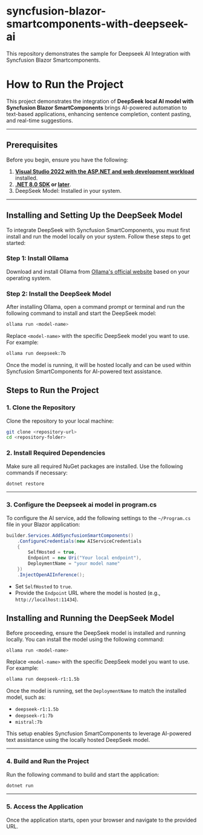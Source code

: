 # syncfusion-blazor-smartcomponents-with-deepseek-ai
This repository demonstrates the sample for Deepseek AI Integration with Syncfusion Blazor Smartcomponents.

# How to Run the Project

This project demonstrates the integration of **DeepSeek local AI model with Syncfusion Blazor SmartComponents** brings AI-powered automation to text-based applications, enhancing sentence completion, content pasting, and real-time suggestions. 

---
## Prerequisites

Before you begin, ensure you have the following:

1. [**Visual Studio 2022 with the ASP.NET and web development workload**](https://visualstudio.microsoft.com/vs/) installed.
2. **[.NET 8.0 SDK](https://dotnet.microsoft.com/en-us/download/dotnet/8.0) or [later](https://dotnet.microsoft.com/en-us/download)**.
3. DeepSeek Model: Installed in your system.
---

## Installing and Setting Up the DeepSeek Model  

To integrate DeepSeek with Syncfusion SmartComponents, you must first install and run the model locally on your system. Follow these steps to get started:  

### Step 1: Install Ollama  
Download and install Ollama from [Ollama's official website](https://ollama.com) based on your operating system.  

### Step 2: Install the DeepSeek Model  
After installing Ollama, open a command prompt or terminal and run the following command to install and start the DeepSeek model:  

```sh
ollama run <model-name>
```

Replace `<model-name>` with the specific DeepSeek model you want to use. For example:  

```sh
ollama run deepseek:7b
```

Once the model is running, it will be hosted locally and can be used within Syncfusion SmartComponents for AI-powered text assistance.  

## Steps to Run the Project

### 1. Clone the Repository
Clone the repository to your local machine:
```bash
git clone <repository-url>
cd <repository-folder>
```

### 2. Install Required Dependencies
Make sure all required NuGet packages are installed. Use the following commands if necessary:
```bash
dotnet restore
```

---

### 3. Configure the Deepseek ai model in program.cs

To configure the AI service, add the following settings to the `~/Program.cs` file in your Blazor application:  

```csharp
builder.Services.AddSyncfusionSmartComponents()
    .ConfigureCredentials(new AIServiceCredentials 
    { 
        SelfHosted = true, 
        Endpoint = new Uri("Your local endpoint"), 
        DeploymentName = "your model name" 
    })
    .InjectOpenAIInference();
```

- Set `SelfHosted` to `true`.  
- Provide the `Endpoint` URL where the model is hosted (e.g., `http://localhost:11434`).  

## Installing and Running the DeepSeek Model  
Before proceeding, ensure the DeepSeek model is installed and running locally. You can install the model using the following command:  

```sh
ollama run <model-name>
```

Replace `<model-name>` with the specific DeepSeek model you want to use. For example:  

```sh
ollama run deepseek-r1:1.5b
```

Once the model is running, set the `DeploymentName` to match the installed model, such as:  

- `deepseek-r1:1.5b`  
- `deepseek-r1:7b`  
- `mistral:7b`  

This setup enables Syncfusion SmartComponents to leverage AI-powered text assistance using the locally hosted DeepSeek model.  

---

### 4. Build and Run the Project
Run the following command to build and start the application:
```bash
dotnet run
```

---

### 5. Access the Application
Once the application starts, open your browser and navigate to the provided URL.


